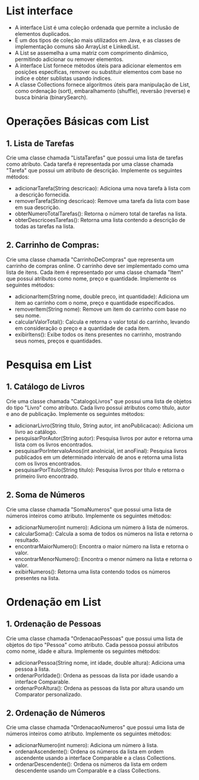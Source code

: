 # List interface

* A interface List é uma coleção ordenada que permite a inclusão de elementos duplicados.
* É um dos tipos de coleção mais utilizados em Java, e as classes de implementação comuns são ArrayList e LinkedList.
* A List se assemelha a uma matriz com comprimento dinâmico, permitindo adicionar ou remover elementos.
* A interface List fornece métodos úteis para adicionar elementos em posições específicas, remover ou substituir elementos com base no índice e obter sublistas usando índices.
* A classe Collections fornece algoritmos úteis para manipulação de List, como ordenação (sort), embaralhamento (shuffle), reversão (reverse) e busca binária (binarySearch).

# Operações Básicas com List
## 1. Lista de Tarefas
Crie uma classe chamada "ListaTarefas" que possui uma lista de tarefas como atributo. Cada tarefa é representada por uma classe chamada "Tarefa" que possui um atributo de descrição. Implemente os seguintes métodos:

* adicionarTarefa(String descricao): Adiciona uma nova tarefa à lista com a descrição fornecida.
* removerTarefa(String descricao): Remove uma tarefa da lista com base em sua descrição.
* obterNumeroTotalTarefas(): Retorna o número total de tarefas na lista.
* obterDescricoesTarefas(): Retorna uma lista contendo a descrição de todas as tarefas na lista.
## 2. Carrinho de Compras:
Crie uma classe chamada "CarrinhoDeCompras" que representa um carrinho de compras online. O carrinho deve ser implementado como uma lista de itens. Cada item é representado por uma classe chamada "Item" que possui atributos como nome, preço e quantidade. Implemente os seguintes métodos:

* adicionarItem(String nome, double preco, int quantidade): Adiciona um item ao carrinho com o nome, preço e quantidade especificados.
* removerItem(String nome): Remove um item do carrinho com base no seu nome.
* calcularValorTotal(): Calcula e retorna o valor total do carrinho, levando em consideração o preço e a quantidade de cada item.
* exibirItens(): Exibe todos os itens presentes no carrinho, mostrando seus nomes, preços e quantidades.
# Pesquisa em List
## 1. Catálogo de Livros
Crie uma classe chamada "CatalogoLivros" que possui uma lista de objetos do tipo "Livro" como atributo. Cada livro possui atributos como título, autor e ano de publicação. Implemente os seguintes métodos:

* adicionarLivro(String titulo, String autor, int anoPublicacao): Adiciona um livro ao catálogo.
* pesquisarPorAutor(String autor): Pesquisa livros por autor e retorna uma lista com os livros encontrados.
* pesquisarPorIntervaloAnos(int anoInicial, int anoFinal): Pesquisa livros publicados em um determinado intervalo de anos e retorna uma lista com os livros encontrados.
* pesquisarPorTitulo(String titulo): Pesquisa livros por título e retorna o primeiro livro encontrado.
## 2. Soma de Números
Crie uma classe chamada "SomaNumeros" que possui uma lista de números inteiros como atributo. Implemente os seguintes métodos:

* adicionarNumero(int numero): Adiciona um número à lista de números.
* calcularSoma(): Calcula a soma de todos os números na lista e retorna o resultado.
* encontrarMaiorNumero(): Encontra o maior número na lista e retorna o valor.
* encontrarMenorNumero(): Encontra o menor número na lista e retorna o valor.
* exibirNumeros(): Retorna uma lista contendo todos os números presentes na lista.
# Ordenação em List
## 1. Ordenação de Pessoas
Crie uma classe chamada "OrdenacaoPessoas" que possui uma lista de objetos do tipo "Pessoa" como atributo. Cada pessoa possui atributos como nome, idade e altura. Implemente os seguintes métodos:

* adicionarPessoa(String nome, int idade, double altura): Adiciona uma pessoa à lista.
* ordenarPorIdade(): Ordena as pessoas da lista por idade usando a interface Comparable.
* ordenarPorAltura(): Ordena as pessoas da lista por altura usando um Comparator personalizado.
## 2. Ordenação de Números
Crie uma classe chamada "OrdenacaoNumeros" que possui uma lista de números inteiros como atributo. Implemente os seguintes métodos:

* adicionarNumero(int numero): Adiciona um número à lista.
* ordenarAscendente(): Ordena os números da lista em ordem ascendente usando a interface Comparable e a class Collections.
* ordenarDescendente(): Ordena os números da lista em ordem descendente usando um Comparable e a class Collections.
